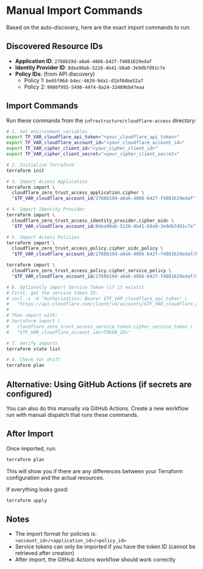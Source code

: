 # Manual Import Commands

Based on the auto-discovery, here are the exact import commands to run:

## Discovered Resource IDs

- **Application ID**: `2768b19d-a8a6-4866-b42f-f4881629edaf`
- **Identity Provider ID**: `8dea90ab-5226-4b41-b8a0-3e9db7d91c7e`
- **Policy IDs**: (from API discovery)
  - Policy 1: `be65f06d-b4ec-4629-9da1-d1bf04be52a7`
  - Policy 2: `9986f955-5498-44f4-8a24-32489bb47eaa`

## Import Commands

Run these commands from the `infrastructure/cloudflare-access` directory:

```bash
# 1. Set environment variables
export TF_VAR_cloudflare_api_token="<your_cloudflare_api_token>"
export TF_VAR_cloudflare_account_id="<your_cloudflare_account_id>"
export TF_VAR_cipher_client_id="<your_cipher_client_id>"
export TF_VAR_cipher_client_secret="<your_cipher_client_secret>"

# 2. Initialize Terraform
terraform init

# 3. Import Access Application
terraform import \
  cloudflare_zero_trust_access_application.cipher \
  "$TF_VAR_cloudflare_account_id/2768b19d-a8a6-4866-b42f-f4881629edaf"

# 4. Import Identity Provider
terraform import \
  cloudflare_zero_trust_access_identity_provider.cipher_oidc \
  "$TF_VAR_cloudflare_account_id/8dea90ab-5226-4b41-b8a0-3e9db7d91c7e"

# 5. Import Access Policies
terraform import \
  cloudflare_zero_trust_access_policy.cipher_oidc_policy \
  "$TF_VAR_cloudflare_account_id/2768b19d-a8a6-4866-b42f-f4881629edaf/be65f06d-b4ec-4629-9da1-d1bf04be52a7"

terraform import \
  cloudflare_zero_trust_access_policy.cipher_service_policy \
  "$TF_VAR_cloudflare_account_id/2768b19d-a8a6-4866-b42f-f4881629edaf/9986f955-5498-44f4-8a24-32489bb47eaa"

# 6. Optionally import Service Token (if it exists)
# First, get the service token ID:
# curl -s -H "Authorization: Bearer $TF_VAR_cloudflare_api_token" \
#   "https://api.cloudflare.com/client/v4/accounts/$TF_VAR_cloudflare_account_id/access/service_tokens" | jq '.result'
#
# Then import with:
# terraform import \
#   cloudflare_zero_trust_access_service_token.cipher_service_token \
#   "$TF_VAR_cloudflare_account_id/<TOKEN_ID>"

# 7. Verify imports
terraform state list

# 8. Check for drift
terraform plan
```

## Alternative: Using GitHub Actions (if secrets are configured)

You can also do this manually via GitHub Actions. Create a new workflow run with manual dispatch that runs these commands.

## After Import

Once imported, run:
```bash
terraform plan
```

This will show you if there are any differences between your Terraform configuration and the actual resources.

If everything looks good:
```bash
terraform apply
```

## Notes

- The import format for policies is: `<account_id>/<application_id>/<policy_id>`
- Service tokens can only be imported if you have the token ID (cannot be retrieved after creation)
- After import, the GitHub Actions workflow should work correctly
